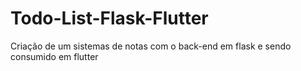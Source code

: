 # Todo-List-Flask-Flutter
Criação de um sistemas de notas com o back-end em flask e sendo consumido em flutter
